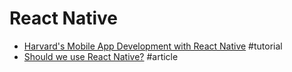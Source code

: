 # React Native

- [Harvard's Mobile App Development with React Native](https://cs50.github.io/mobile/lectures) #tutorial 
- [Should we use React Native?](https://blog.expo.io/should-we-use-react-native-1465d8b607ac) #article